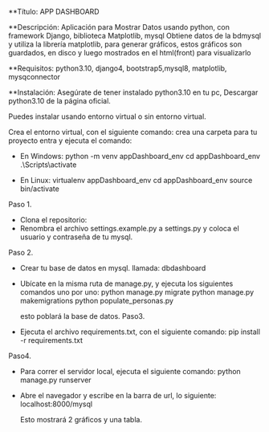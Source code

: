**Título: APP DASHBOARD

**Descripción:
Aplicación para Mostrar Datos usando python, con framework Django, biblioteca Matplotlib, mysql
Obtiene datos de la bdmysql y utiliza la librería matplotlib, para generar gráficos, estos gráficos son guardados, en disco y luego mostrados en el html(front) para visualizarlo

**Requisitos:
python3.10, django4, bootstrap5,mysql8, matplotlib, mysqconnector

**Instalación:
Asegúrate de tener instalado python3.10 en tu pc,
Descargar python3.10 de la página oficial.


Puedes instalar usando entorno virtual o sin entorno virtual.

Crea el entorno virtual, con el siguiente comando:
crea una carpeta para tu proyecto entra y ejecuta el comando:

- En Windows:
    python -m venv appDashboard_env
    cd appDashboard_env
    .\Scripts\activate

- En Linux:
    virtualenv appDashboard_env
    cd appDashboard_env
    source bin/activate


Paso 1.
- Clona el repositorio:
- Renombra el archivo settings.example.py a settings.py y coloca el usuario y contraseña de tu mysql.

Paso 2.
- Crear tu base de datos en mysql. llamada: dbdashboard
- Ubícate en la misma ruta de manage.py, y ejecuta los siguientes comandos uno por uno:
    python manage.py migrate
    python manage.py makemigrations
    python populate_personas.py 
    
    esto poblará la base de datos.
Paso3.
- Ejecuta el archivo requirements.txt, con el siguiente comando:
    pip install -r requirements.txt

Paso4.
- Para correr el servidor local, ejecuta el siguiente comando:
    python manage.py runserver

- Abre el navegador y escribe en la barra de url, lo siguiente:
    localhost:8000/mysql

    Esto mostrará 2 gráficos y una tabla.








    




